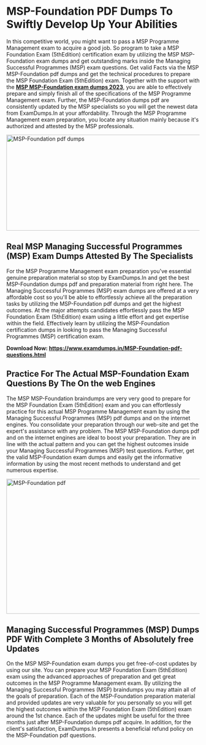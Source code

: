 <h1><strong>MSP-Foundation PDF Dumps To Swiftly Develop Up Your Abilities</strong></h1>
<p>In this competitive world, you might want to pass a MSP Programme Management exam to acquire a good job. So program to take a MSP Foundation Exam (5thEdition) certification exam by utilizing the MSP MSP-Foundation exam dumps and get outstanding marks inside the Managing Successful Programmes (MSP) exam questions. Get valid Facts via the MSP MSP-Foundation pdf dumps and get the technical procedures to prepare the MSP Foundation Exam (5thEdition) exam. Together with the support with the <strong><a href="https://www.examdumps.in/MSP-Foundation-pdf-questions.html">MSP MSP-Foundation exam dumps 2023</a></strong>, you are able to effectively prepare and simply finish all of the specifications of the MSP Programme Management exam. Further, the MSP-Foundation dumps pdf are consistently updated by the MSP specialists so you will get the newest data from ExamDumps.In at your affordability. Through the MSP Programme Management exam preparation, you locate any situation mainly because it's authorized and attested by the MSP professionals.</p>
<p><img src="https://i.ibb.co/zxJwW90/Copy-of-Online-Classes-Twitter-header-post-Made-with-Poster-My-Wall-1.png" alt="MSP-Foundation pdf dumps" width="750" height="250" /></p>
<h2><strong>Real MSP Managing Successful Programmes (MSP) Exam Dumps Attested By The Specialists</strong></h2>
<p>For the MSP Programme Management exam preparation you've essential genuine preparation material so stop by ExamDumps.In and get the best MSP-Foundation dumps pdf and preparation material from right here. The Managing Successful Programmes (MSP) exam dumps are offered at a very affordable cost so you'll be able to effortlessly achieve all the preparation tasks by utilizing the MSP-Foundation pdf dumps and get the highest outcomes. At the major attempts candidates effortlessly pass the MSP Foundation Exam (5thEdition) exam using a little effort and get expertise within the field. Effectively learn by utilizing the MSP-Foundation certification dumps in looking to pass the Managing Successful Programmes (MSP) certification exam.</p>
<p><strong>Download Now:&nbsp;<a href="https://www.examdumps.in/MSP-Foundation-pdf-questions.html">https://www.examdumps.in/MSP-Foundation-pdf-questions.html</a></strong></p>
<h2><strong>Practice For The Actual MSP-Foundation Exam Questions By The On the web Engines</strong></h2>
<p>The MSP MSP-Foundation braindumps are very very good to prepare for the MSP Foundation Exam (5thEdition) exam and you can effortlessly practice for this actual MSP Programme Management exam by using the Managing Successful Programmes (MSP) pdf dumps and on the internet engines. You consolidate your preparation through our web-site and get the expert's assistance with any problem. The MSP MSP-Foundation dumps pdf and on the internet engines are ideal to boost your preparation. They are in line with the actual pattern and you can get the highest outcomes inside your Managing Successful Programmes (MSP) test questions. Further, get the valid MSP-Foundation exam dumps and easily get the informative information by using the most recent methods to understand and get numerous expertise.</p>
<p><a href="https://www.examdumps.in/MSP-Foundation-pdf-questions.html"><img src="https://i.ibb.co/QkNtdwY/Copy-of-Zoom-Online-Classes-Facebook-Share-Po-Made-with-Poster-My-Wall-1.jpg" alt="MSP-Foundation pdf" width="670" height="352" /></a></p>
<h2><strong>Managing Successful Programmes (MSP) Dumps PDF With Complete 3 Months of Absolutely free Updates</strong></h2>
<p>On the MSP MSP-Foundation exam dumps you get free-of-cost updates by using our site. You can prepare your MSP Foundation Exam (5thEdition) exam using the advanced approaches of preparation and get great outcomes in the MSP Programme Management exam. By utilizing the Managing Successful Programmes (MSP) braindumps you may attain all of the goals of preparation. Each of the MSP-Foundation preparation material and provided updates are very valuable for you personally so you will get the highest outcomes within the MSP Foundation Exam (5thEdition) exam around the 1st chance. Each of the updates might be useful for the three months just after MSP-Foundation dumps pdf acquire. In addition, for the client's satisfaction, ExamDumps.In presents a beneficial refund policy on the MSP-Foundation pdf questions.</p>
